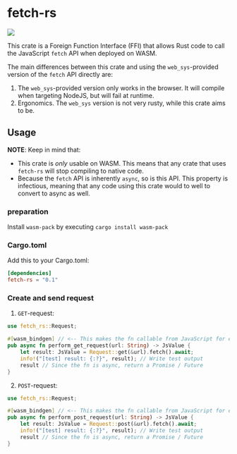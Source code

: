 # fetch-rs

![](https://img.shields.io/badge/rustc-1.46+-darkcyan.svg)

This crate is a Foreign Function Interface (FFI) that allows Rust
code to call the JavaScript `fetch` API when deployed on WASM.

The main differences between this crate and using the `web_sys`-provided
version of the `fetch` API directly are:
1. The `web_sys`-provided version only works in the browser. It
   will compile when targeting NodeJS, but will fail at runtime.
2. Ergonomics. The `web_sys` version is not very rusty, while
   this crate aims to be.


## Usage

**NOTE**: Keep in mind that:
* This crate is _only_ usable on WASM. This means that any crate that uses
  `fetch-rs` will stop compiling to native code.
* Because the `fetch` API is inherently `async`, so is this API. This property
  is infectious, meaning that any code using this crate would to well to convert
  to async as well.

### preparation

Install `wasm-pack` by executing `cargo install wasm-pack`

### Cargo.toml

Add this to your Cargo.toml:
``` toml
[dependencies]
fetch-rs = "0.1"
```

### Create and send request

1. `GET`-request:
``` rust
use fetch_rs::Request;

#[wasm_bindgen] // <-- This makes the fn callable from JavaScript for easy testing
pub async fn perform_get_request(url: String) -> JsValue {
    let result: JsValue = Request::get(&url).fetch().await;
    info!("[test] result: {:?}", result); // Write test output
    result // Since the fn is async, return a Promise / Future
}
```

2. `POST`-request:
``` rust
use fetch_rs::Request;

#[wasm_bindgen] // <-- This makes the fn callable from JavaScript for easy testing
pub async fn perform_post_request(url: String) -> JsValue {
    let result: JsValue = Request::post(&url).fetch().await;
    info!("[test] result: {:?}", result); // Write test output
    result // Since the fn is async, return a Promise / Future
}
```
